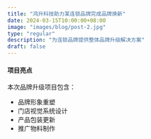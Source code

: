 ```yaml
---
title: "鸿升科技助力某连锁品牌完成品牌焕新"
date: 2024-03-15T10:00:00+08:00
image: "images/blog/post-2.jpg"
type: "regular"
description: "为连锁品牌提供整体品牌升级解决方案"
draft: false
---
```


#### 项目亮点

本次品牌升级项目包含：
- 品牌形象重塑
- 门店视觉系统设计
- 产品包装更新
- 推广物料制作